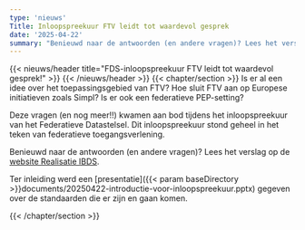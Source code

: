 ```yaml
---
type: 'nieuws'
Title: Inloopspreekuur FTV leidt tot waardevol gesprek
date: '2025-04-22'
summary: "Benieuwd naar de antwoorden (en andere vragen)? Lees het verslag op de [website Realisatie IBDS](https://realisatieibds.nl/groups/view/0056c9ef-5c2e-44f9-a998-e735f1e9ccaa/federatief-datastelsel/blog/view/68b34b4a-f51c-461e-ac89-a183acf38924/inloopspreekuur-federatieve-toegangsverlening-ftv-leidt-tot-een-waardevol-gesprek)."
---
```


{{< nieuws/header title="FDS-inloopspreekuur FTV leidt tot waardevol gesprek!" >}}
{{< /nieuws/header >}}
{{< chapter/section >}}
Is er al een idee over het toepassingsgebied van FTV? Hoe sluit FTV aan op Europese initiatieven zoals Simpl? Is er ook een federatieve PEP-setting?

Deze vragen (en nog meer!!) kwamen aan bod tijdens het inloopspreekuur van het Federatieve Datastelsel. Dit inloopspreekuur stond geheel in het teken van federatieve toegangsverlening.

Benieuwd naar de antwoorden (en andere vragen)? Lees het verslag op de [website Realisatie IBDS](https://realisatieibds.nl/groups/view/0056c9ef-5c2e-44f9-a998-e735f1e9ccaa/federatief-datastelsel/blog/view/68b34b4a-f51c-461e-ac89-a183acf38924/inloopspreekuur-federatieve-toegangsverlening-ftv-leidt-tot-een-waardevol-gesprek).

Ter inleiding werd een [presentatie]({{< param baseDirectory >}}documents/20250422-introductie-voor-inloopspreekuur.pptx) gegeven over de standaarden die er zijn en gaan komen. 

{{< /chapter/section >}}
